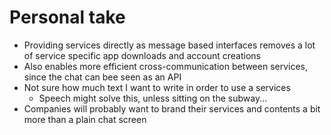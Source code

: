 # Personal take

- Providing services directly as message based interfaces removes a lot of service specific app downloads and account creations
- Also enables more efficient cross-communication between services, since the chat can bee seen as an API
- Not sure how much text I want to write in order to use a services
  - Speech might solve this, unless sitting on the subway...
- Companies will probably want to brand their services and contents a bit more than a plain chat screen
